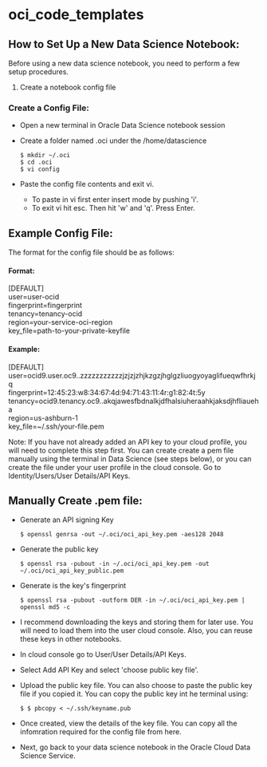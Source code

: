 # oci_code_templates

## How to Set Up a New Data Science Notebook:

Before using a new data science notebook, you need to perform a few setup procedures.

1. Create a notebook config file

### Create a Config File:
* Open a new terminal in Oracle Data Science notebook session
  
* Create a folder named .oci under the /home/datascience
  ```
  $ mkdir ~/.oci
  $ cd .oci
  $ vi config
  ```

* Paste the config file contents and exit vi.
  * To paste in vi first enter insert mode by pushing 'i'.
  * To exit vi hit esc. Then hit 'w' and 'q'. Press Enter.

## Example Config File:
The format for the config file should be as follows:

#### Format:
[DEFAULT] <br/>
user=user-ocid <br/>
fingerprint=fingerprint <br/>
tenancy=tenancy-ocid <br/>
region=your-service-oci-region <br/>
key_file=path-to-your-private-keyfile

#### Example:
[DEFAULT] <br/>
user=ocid9.user.oc9..zzzzzzzzzzzjzjzjzhjkzgzjhglgzliuogyoyaglifueqwfhrkjq <br/>
fingerprint=12:45:23:w8:34:67:4d:94:71:43:11:4r:g1:82:4t:5y <br/>
tenancy=ocid9.tenancy.oc9..akqjawesfbdnalkjdfhalsiuheraahkjaksdjhfliaueha <br/>
region=us-ashburn-1 <br/>
key_file=~/.ssh/your-file.pem  


Note: If you have not already added an API key to your cloud profile, you will need to complete this step first. 
You can create create a pem file manually using the terminal in Data Science (see steps below), or you can 
create the file under your user profile in the cloud console. Go to Identity/Users/User Details/API Keys.

## Manually Create .pem file:

* Generate an API signing Key
  ```
  $ openssl genrsa -out ~/.oci/oci_api_key.pem -aes128 2048
  ```

* Generate the public key
  ```
  $ openssl rsa -pubout -in ~/.oci/oci_api_key.pem -out ~/.oci/oci_api_key_public.pem
  ```

* Generate is the key's fingerprint
  ```
  $ openssl rsa -pubout -outform DER -in ~/.oci/oci_api_key.pem | openssl md5 -c
  ```

* I recommend downloading the keys and storing them for later use. You will need to load them into the user cloud console.
  Also, you can reuse these keys in other notebooks.

* In cloud console go to User/User Details/API Keys.

* Select Add API Key and select 'choose public key file'.

* Upload the public key file. You can also choose to paste the public key file if you copied it.
  You can copy the public key int he terminal using:
  ```
  $ $ pbcopy < ~/.ssh/keyname.pub
  ```

* Once created, view the details of the key file. You can copy all the infomration required for the config file from here.

* Next, go back to your data science notebook in the Oracle Cloud Data Science Service.

